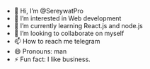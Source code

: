- 👋 Hi, I’m @SereywatPro
- 👀 I’m interested in Web development
- 🌱 I’m currently learning React.js and node.js
- 💞️ I’m looking to collaborate on myself
- 📫 How to reach me telegram
- 😄 Pronouns: man
- ⚡ Fun fact: I like business.

<!---
SereywatPro/SereywatPro is a ✨ special ✨ repository because its `README.md` (this file) appears on your GitHub profile.
You can click the Preview link to take a look at your changes.
--->
